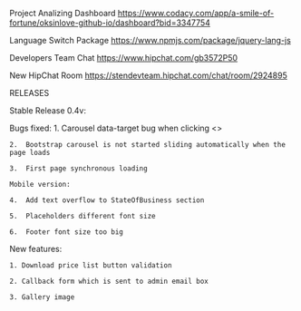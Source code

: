 Project Analizing Dashboard https://www.codacy.com/app/a-smile-of-fortune/oksinlove-github-io/dashboard?bid=3347754

Language Switch Package https://www.npmjs.com/package/jquery-lang-js 

Developers Team Chat https://www.hipchat.com/gb3572P50

New HipChat Room https://stendevteam.hipchat.com/chat/room/2924895

RELEASES

Stable Release 0.4v:

Bugs fixed:
    1.	Carousel data-target bug when clicking <>

    2.	Bootstrap carousel is not started sliding automatically when the page loads

    3.	First page synchronous loading

    Mobile version:

    4.	Add text overflow to StateOfBusiness section

    5.	Placeholders different font size

    6.	Footer font size too big

New features:

    1. Download price list button validation

    2. Callback form which is sent to admin email box

    3. Gallery image

